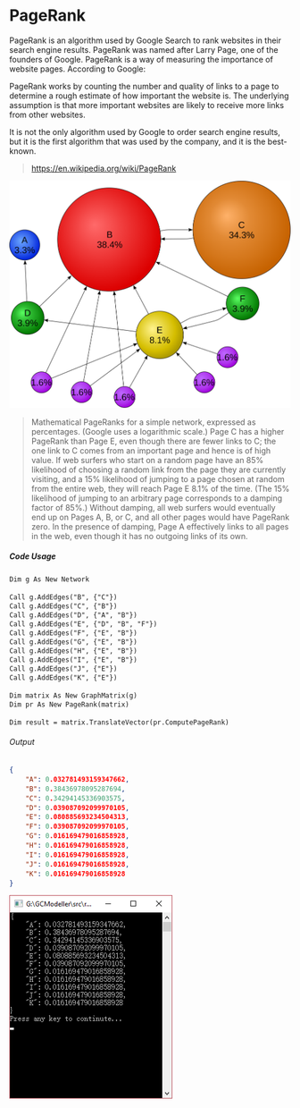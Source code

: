 # PageRank

PageRank is an algorithm used by Google Search to rank websites in their search engine results. PageRank was named after Larry Page, one of the founders of Google. PageRank is a way of measuring the importance of website pages. According to Google:

PageRank works by counting the number and quality of links to a page to determine a rough estimate of how important the website is. The underlying assumption is that more important websites are likely to receive more links from other websites.

It is not the only algorithm used by Google to order search engine results, but it is the first algorithm that was used by the company, and it is the best-known.

> https://en.wikipedia.org/wiki/PageRank

![](./PageRanks-Example.svg)

> Mathematical PageRanks for a simple network, expressed as percentages. (Google uses a logarithmic scale.) Page C has a higher PageRank than Page E, even though there are fewer links to C; the one link to C comes from an important page and hence is of high value. If web surfers who start on a random page have an 85% likelihood of choosing a random link from the page they are currently visiting, and a 15% likelihood of jumping to a page chosen at random from the entire web, they will reach Page E 8.1% of the time. (The 15% likelihood of jumping to an arbitrary page corresponds to a damping factor of 85%.) Without damping, all web surfers would eventually end up on Pages A, B, or C, and all other pages would have PageRank zero. In the presence of damping, Page A effectively links to all pages in the web, even though it has no outgoing links of its own.


##### Code Usage

```vbnet
Dim g As New Network

Call g.AddEdges("B", {"C"})
Call g.AddEdges("C", {"B"})
Call g.AddEdges("D", {"A", "B"})
Call g.AddEdges("E", {"D", "B", "F"})
Call g.AddEdges("F", {"E", "B"})
Call g.AddEdges("G", {"E", "B"})
Call g.AddEdges("H", {"E", "B"})
Call g.AddEdges("I", {"E", "B"})
Call g.AddEdges("J", {"E"})
Call g.AddEdges("K", {"E"})

Dim matrix As New GraphMatrix(g)
Dim pr As New PageRank(matrix)

Dim result = matrix.TranslateVector(pr.ComputePageRank)
```

###### Output

```json
{
    "A": 0.032781493159347662,
    "B": 0.38436978095287694,
    "C": 0.34294145336903575,
    "D": 0.039087092099970105,
    "E": 0.080885693234504313,
    "F": 0.039087092099970105,
    "G": 0.016169479016858928,
    "H": 0.016169479016858928,
    "I": 0.016169479016858928,
    "J": 0.016169479016858928,
    "K": 0.016169479016858928
}
```

![](./pagerank-result.png)
